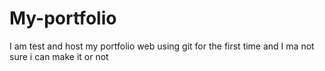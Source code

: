 # My-portfolio
I am test and host my portfolio web using git for the first time and I ma not sure i can make it or not 

